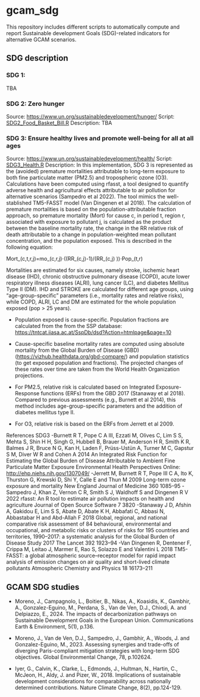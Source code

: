 # gcam_sdg
This repository includes different scripts to automatically compute and report Sustainable development Goals (SDG)-related indicators for alternative GCAM scenarios.

## SDG description

### SDG 1:
TBA

### SDG 2: Zero hunger
Source: https://www.un.org/sustainabledevelopment/hunger/
Script: [SDG2_Food_Basket_Bill.R](https://github.com/bc3LC/gcam_sdg/blob/main/R/SDG2_Food_Basket_Bill.R)
Description: TBA

### SDG 3: Ensure healthy lives and promote well-being for all at all ages
Source: https://www.un.org/sustainabledevelopment/health/
Script: [SDG3_Health.R](https://github.com/bc3LC/gcam_sdg/blob/main/R/SDG3_Health.R)
Description: 
In this implementation, SDG 3 is represented as the (avoided) premature mortalities attributable to long-term exposure to both fine particulate matter (PM2.5) and tropospheric ozone (O3). Calculations have been computed using rfasst, a tool designed to quantify adverse health and agricultural effects attributable to air pollution for alternative scenarios (Sampedro et al 2022). The tool mimics the well-stablished TM5-FASST model (Van Dingenen et al 2018). 
The calculation of premature mortalities is based on the population-attributable fraction approach, so premature mortality (Mort) for cause c, in period t, region r, associated with exposure to pollutant j, is calculated as the product between the baseline mortality rate, the change in the RR relative risk of death attributable to a change in population-weighted mean pollutant concentration, and the population exposed. This is described in the following equation:

Mort_(c,t,r,j)=mo_(c,r,j)⋅((RR_(c,j)-1)/(RR_(c,j) ))⋅Pop_(t,r)

Mortalities are estimated for six causes, namely stroke, ischemic heart disease (IHD), chronic obstructive pulmonary disease (COPD), acute lower respiratory illness diseases (ALRI), lung cancer (LC), and diabetes Mellitus Type II (DM). IHD and STROKE are calculated for different age groups, using “age-group-specific” parameters (i.e., mortality rates and relative risks), while COPD, ALRI, LC and DM are estimated for the whole population exposed (pop > 25 years).
- Population exposed is cause-specific. Population fractions are calculated from the from the SSP database: https://tntcat.iiasa.ac.at/SspDb/dsd?Action=htmlpage&page=10

- Cause-specific baseline mortality rates are computed using absolute mortality from the Global Burden of Disease (GBD) (https://vizhub.healthdata.org/gbd-compare/) and population statistics (to get exposed population and fractions). The projected changes of these rates over time are taken from the World Health Organization projections.

- For PM2.5, relative risk is calculated based on Integrated Exposure-Response functions (ERFs) from the GBD 2017 (Stanaway et al 2018). Compared to previous assessments (e.g., Burnett et al 2014), this method includes age-group-specific parameters and the addition of diabetes mellitus type II.

- For O3, relative risk is based on the ERFs from Jerrett et al 2009. 

References SDG3
-Burnett R T, Pope C A III, Ezzati M, Olives C, Lim S S, Mehta S, Shin H H, Singh G, Hubbell B, Brauer M, Anderson H R, Smith K R, Balmes J R, Bruce N G, Kan H, Laden F, Prüss-Ustün A, Turner M C, Gapstur S M, Diver W R and Cohen A 2014 An Integrated Risk Function for Estimating the Global Burden of Disease Attributable to Ambient Fine Particulate Matter Exposure Environmental Health Perspectives Online: http://ehp.niehs.nih.gov/1307049/
-Jerrett M, Burnett R T, Pope III C A, Ito K, Thurston G, Krewski D, Shi Y, Calle E and Thun M 2009 Long-term ozone exposure and mortality New England Journal of Medicine 360 1085–95
-Sampedro J, Khan Z, Vernon C R, Smith S J, Waldhoff S and Dingenen R V 2022 rfasst: An R tool to estimate air pollution impacts on health and agriculture Journal of Open Source Software 7 3820
-Stanaway J D, Afshin A, Gakidou E, Lim S S, Abate D, Abate K H, Abbafati C, Abbasi N, Abbastabar H and Abd-Allah F 2018 Global, regional, and national comparative risk assessment of 84 behavioural, environmental and occupational, and metabolic risks or clusters of risks for 195 countries and territories, 1990–2017: a systematic analysis for the Global Burden of Disease Study 2017 The Lancet 392 1923–94
-Van Dingenen R, Dentener F, Crippa M, Leitao J, Marmer E, Rao S, Solazzo E and Valentini L 2018 TM5-FASST: a global atmospheric source–receptor model for rapid impact analysis of emission changes on air quality and short-lived climate pollutants Atmospheric Chemistry and Physics 18 16173–211



## GCAM SDG studies

- Moreno, J., Campagnolo, L., Boitier, B., Nikas, A., Koasidis, K., Gambhir, A., Gonzalez-Eguino, M., Perdana, S., Van de Ven, D.J., Chiodi, A. and Delpiazzo, E., 2024. The impacts of decarbonization pathways on Sustainable Development Goals in the European Union. Communications Earth & Environment, 5(1), p.136.

- Moreno, J., Van de Ven, D.J., Sampedro, J., Gambhir, A., Woods, J. and Gonzalez-Eguino, M., 2023. Assessing synergies and trade-offs of diverging Paris-compliant mitigation strategies with long-term SDG objectives. Global Environmental Change, 78, p.102624.

- Iyer, G., Calvin, K., Clarke, L., Edmonds, J., Hultman, N., Hartin, C., McJeon, H., Aldy, J. and Pizer, W., 2018. Implications of sustainable development considerations for comparability across nationally determined contributions. Nature Climate Change, 8(2), pp.124-129.

